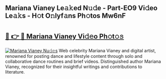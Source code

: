 ## Mariana Vianey Le𝚊𝚔ed N𝚞𝚍e - Part-EO9 Vi𝚍eo Le𝚊𝚔s - H𝚘t O𝚗lyf𝚊ns Ph𝚘tos Mw6nF

# <h2><a href="http://hf0k0am.feru.top/?c=Mariana+Vianey">🔗 👉 🔴 Mariana Vianey Vi𝚍𝚎o Ph𝚘t𝚘𝚜</a></h2>

[![Mariana Vianey Nu𝚍𝚎s](https://i.imgur.com/0TWrTi3.gif)](http://hf0k0am.feru.top/?c=Mariana+Vianey)
Web celebrity Mariana Vianey and digital artist, renowned for posting dance and lifestyle content through solo and collaborative dance routines and brief videos. Distinguished author Mariana Vianey, recognized for their insightful writings and contributions to literature. 
